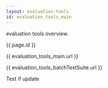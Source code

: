 ```yaml
---
layout: evaluation-tools
id: evaluation_tools_main
---
```


evaluation tools overview.  

{{ page.id }}

{{ evaluation_tools_main.url }}  

{{ evaluation_tools_batchTestSuite.url }}  

Test if update

<head>
    <meta charset="utf-8" />
    <!--import引入-->
    <link rel="import" href="/batch-test-suite/index.html" id="page1"/>
</head>

<script type="text/javascript">
    document.write(page1.import.body.innerHTML);
</script>
